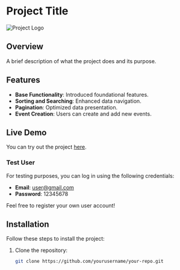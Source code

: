 # Project Title

![Project Logo](link-to-your-logo)

## Overview

A brief description of what the project does and its purpose.

## Features

- **Base Functionality**: Introduced foundational features.
- **Sorting and Searching**: Enhanced data navigation.
- **Pagination**: Optimized data presentation.
- **Event Creation**: Users can create and add new events.

## Live Demo

You can try out the project [here](https://elif-tech-test.vercel.app/).

### Test User

For testing purposes, you can log in using the following credentials:

- **Email**: user@gmail.com
- **Password**: 12345678

Feel free to register your own user account!

## Installation

Follow these steps to install the project:

1. Clone the repository:  
   ```bash
   git clone https://github.com/yourusername/your-repo.git
